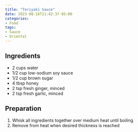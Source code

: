 ```yaml
---
title: "Teriyaki Sauce"
date: 2023-08-16T21:42:37-05:00
categories:
- Food
tags:
- Sauce
- Oriental
---
```


## Ingredients
- 2 cups water
- 1/2 cup low-sodium soy sauce
- 1/2 cup brown sugar
- 4 tbsp honey
- 2 tsp fresh ginger, minced
- 2 tsp fresh garlic, minced

## Preparation
1. Whisk all ingredients together over medium heat until boiling
2. Remove from heat when desired thickness is reached
